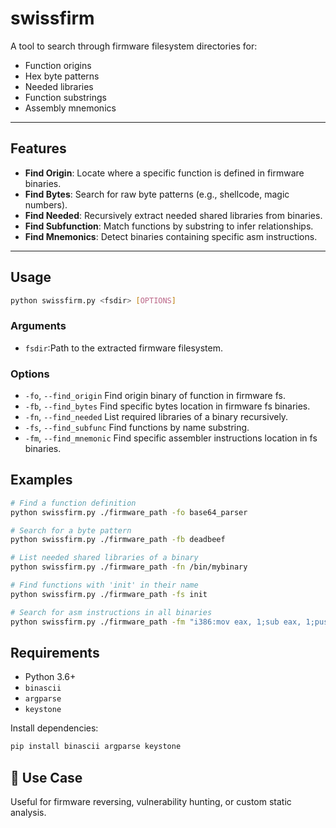 # swissfirm

A tool to search through firmware filesystem directories for:

- Function origins
- Hex byte patterns
- Needed libraries
- Function substrings
- Assembly mnemonics

---

## Features

- **Find Origin**: Locate where a specific function is defined in firmware binaries.
- **Find Bytes**: Search for raw byte patterns (e.g., shellcode, magic numbers).
- **Find Needed**: Recursively extract needed shared libraries from binaries.
- **Find Subfunction**: Match functions by substring to infer relationships.
- **Find Mnemonics**: Detect binaries containing specific asm instructions.

---

## Usage

```bash
python swissfirm.py <fsdir> [OPTIONS]
```

### Arguments
* `fsdir`:Path to the extracted firmware filesystem.

### Options

* `-fo`, `--find_origin`	Find origin binary of function in firmware fs.
* `-fb`, `--find_bytes` 	Find specific bytes location in firmware fs binaries.
* `-fn`, `--find_needed` 	List required libraries of a binary recursively.
* `-fs`, `--find_subfunc`	Find functions by name substring.
* `-fm`, `--find_mnemonic`	Find specific assembler instructions location in fs binaries.


## Examples

```bash
# Find a function definition
python swissfirm.py ./firmware_path -fo base64_parser

# Search for a byte pattern
python swissfirm.py ./firmware_path -fb deadbeef

# List needed shared libraries of a binary
python swissfirm.py ./firmware_path -fn /bin/mybinary

# Find functions with 'init' in their name
python swissfirm.py ./firmware_path -fs init

# Search for asm instructions in all binaries
python swissfirm.py ./firmware_path -fm "i386:mov eax, 1;sub eax, 1;push eax"
```

## Requirements

- Python 3.6+
- `binascii`
- `argparse`
- `keystone`

Install dependencies:
```bash
pip install binascii argparse keystone
```

## 📁 Use Case

Useful for firmware reversing, vulnerability hunting, or custom static analysis.
